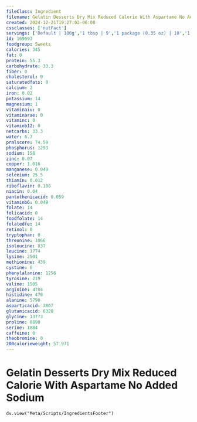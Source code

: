 ```yaml
---
fileClass: Ingredient
filename: Gelatin Desserts Dry Mix Reduced Calorie With Aspartame No Added Sodium
created: 2024-12-21T19:27:02-06:00
cssclasses: ['nutFact']
servings: ['Default | 100g','1 tbsp | 9','1 package (0.35 oz) | 10','1 portion, amount to make 1/2 cup | 2.5']
id: 169693
foodgroup: Sweets
calories: 345
fat: 0
protein: 55.3
carbohydrate: 33.3
fiber: 0
cholesterol: 0
saturatedfats: 0
calcium: 2
iron: 0.02
potassium: 14
magnesium: 1
vitaminaiu: 0
vitaminarae: 0
vitaminc: 0
vitaminb12: 0
netcarbs: 33.3
water: 6.7
pralscore: 74.59
phosphorus: 1293
sodium: 158
zinc: 0.07
copper: 1.016
manganese: 0.049
selenium: 25.5
thiamin: 0.012
riboflavin: 0.108
niacin: 0.04
pantothenicacid: 0.059
vitaminb6: 0.049
folate: 14
folicacid: 0
foodfolate: 14
folatedfe: 14
retinol: 0
tryptophan: 0
threonine: 1066
isoleucine: 837
leucine: 1774
lysine: 2501
methionine: 439
cystine: 0
phenylalanine: 1256
tyrosine: 219
valine: 1505
arginine: 4784
histidine: 478
alanine: 5790
asparticacid: 3807
glutamicacid: 6328
glycine: 13773
proline: 8890
serine: 1884
caffeine: 0
theobromine: 0
200calorieweight: 57.971
---
```


# Gelatin Desserts Dry Mix Reduced Calorie With Aspartame No Added Sodium

```dataviewjs
dv.view("Meta/Scripts/IngredientsFooter")
```